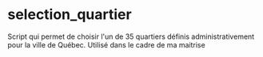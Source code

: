 # selection_quartier

Script qui permet de choisir l'un de 35 quartiers définis administrativement pour la ville de Québec. Utilisé dans le cadre de ma maitrise
